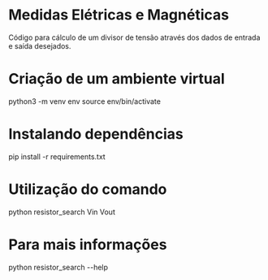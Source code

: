 # Medidas Elétricas e Magnéticas
Código para cálculo de um divisor de tensão através dos dados de entrada e saída
desejados.

# Criação de um ambiente virtual
python3 -m venv env
source env/bin/activate

# Instalando dependências
pip install -r requirements.txt

# Utilização do comando
python resistor_search Vin Vout

# Para mais informações
python resistor_search --help
